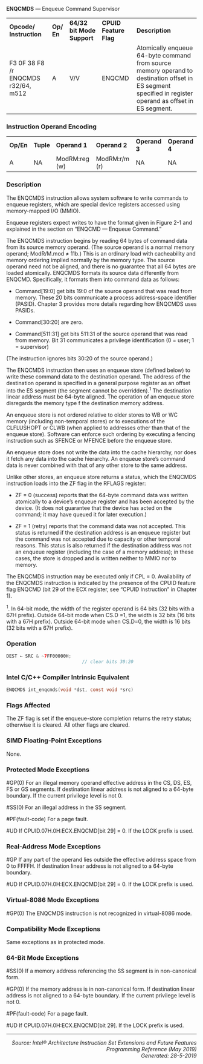 <b>ENQCMDS</b> —  Enqueue Command Supervisor
<table>
	<tr>
		<td><b>Opcode/ Instruction</b></td>
		<td><b>Op/ En</b></td>
		<td><b>64/32 bit Mode Support</b></td>
		<td><b>CPUID Feature Flag</b></td>
		<td><b>Description</b></td>
	</tr>
	<tr>
		<td>F3 0F 38 F8 /r ENQCMDS r32/64, m512</td>
		<td>A</td>
		<td>V/V</td>
		<td>ENQCMD</td>
		<td>Atomically enqueue 64-byte command from source memory operand to destination offset in ES segment specified in register operand as offset in ES segment.</td>
	</tr>
</table>


### Instruction Operand Encoding
<table>
	<tr>
		<td><b>Op/En</b></td>
		<td><b>Tuple</b></td>
		<td><b>Operand 1</b></td>
		<td><b>Operand 2</b></td>
		<td><b>Operand 3</b></td>
		<td><b>Operand 4</b></td>
	</tr>
	<tr>
		<td>A</td>
		<td>NA</td>
		<td>ModRM:reg (w)</td>
		<td>ModRM:r/m (r)</td>
		<td>NA</td>
		<td>NA</td>
	</tr>
</table>


### Description
The ENQCMDS instruction allows system software to write commands to enqueue registers, which are special
device registers accessed using memory-mapped I/O (MMIO).

Enqueue registers expect writes to have the format given in Figure 2-1 and explained in the section on “ENQCMD — Enqueue Command.”

The ENQCMDS instruction begins by reading 64 bytes of command data from its source memory operand. (The
source operand is a normal memory operand; ModR/M.mod ≠ 11b.) This is an ordinary load with cacheability and
memory ordering implied normally by the memory type. The source operand need not be aligned, and there is no
guarantee that all 64 bytes are loaded atomically.
ENQCMDS formats its source data differently from ENQCMD. Specifically, it formats them into command data as
follows:

 *  Command[19:0] get bits 19:0 of the source operand that was read from memory. These 20 bits communicate a process address-space identifier (PASID). Chapter 3 provides more details regarding how ENQCMDS uses
PASIDs.

 *  Command[30:20] are zero.

 *  Command[511:31] get bits 511:31 of the source operand that was read from memory. Bit 31 communicates a privilege identification (0 = user; 1 = supervisor)

(The instruction ignores bits 30:20 of the source operand.)

The ENQCMDS instruction then uses an enqueue store (defined below) to write these command data to the destination operand. The address of the destination operand is specified in a general purpose register as an offset into
the ES segment (the segment cannot be overridden).<sup>1</sup> The destination linear address must be 64-byte aligned. The
operation of an enqueue store disregards the memory type f the destination memory address.

An enqueue store is not ordered relative to older stores to WB or WC memory (including non-temporal stores) or
to executions of the CLFLUSHOPT or CLWB (when applied to addresses other than that of the enqueue store). Software can enforce such ordering by executing a fencing instruction such as SFENCE or MFENCE before the enqueue
store.

An enqueue store does not write the data into the cache hierarchy, nor does it fetch any data into the cache hierarchy. An enqueue store’s command data is never combined with that of any other store to the same address.

Unlike other stores, an enqueue store returns a status, which the ENQCMDS instruction loads into the ZF flag in the
RFLAGS register:

 *  ZF = 0 (success) reports that the 64-byte command data was written atomically to a device’s enqueue register and has been accepted by the device. (It does not guarantee that the device has acted on the command; it may
have queued it for later execution.)

 *  ZF = 1 (retry) reports that the command data was not accepted. This status is returned if the destination address is an enqueue register but the command was not accepted due to capacity or other temporal reasons.
This status is also returned if the destination address was not an enqueue register (including the case of a
memory address); in these cases, the store is dropped and is written neither to MMIO nor to memory.

The ENQCMDS instruction may be executed only if CPL = 0. Availability of the ENQCMDS instruction is indicated by
the presence of the CPUID feature flag ENQCMD (bit 29 of the ECX register, see “CPUID Instruction” in Chapter 1).

<sup>1</sup>. In 64-bit mode, the width of the register operand is 64 bits (32 bits with a 67H prefix). Outside 64-bit mode when CS.D =1, the width is 32 bits (16 bits with a 67H prefix). Outside 64-bit mode when CS.D=0, the width is 16 bits (32 bits with a 67H prefix).


### Operation

```java
DEST ← SRC & ~7FF00000H;
                            // clear bits 30:20
```
### Intel C/C++ Compiler Intrinsic Equivalent
```c
ENQCMDS int_enqcmds(void *dst, const void *src)
```
### Flags Affected

The ZF flag is set if the enqueue-store completion returns the retry status; otherwise it is cleared. All other flags
are cleared.

### SIMD Floating-Point Exceptions

None.

### Protected Mode Exceptions

<p>#GP(0)
For an illegal memory operand effective address in the CS, DS, ES, FS or GS segments.
If destination linear address is not aligned to a 64-byte boundary.
If the current privilege level is not 0.
<p>#SS(0)
For an illegal address in the SS segment.
<p>#PF(fault-code)
For a page fault.
<p>#UD
If CPUID.07H.0H:ECX.ENQCMD[bit 29] = 0.
If the LOCK prefix is used.

### Real-Address Mode Exceptions

<p>#GP
If any part of the operand lies outside the effective address space from 0 to FFFFH.
If destination linear address is not aligned to a 64-byte boundary.
<p>#UD
If CPUID.07H.0H:ECX.ENQCMD[bit 29] = 0.
If the LOCK prefix is used.

### Virtual-8086 Mode Exceptions

<p>#GP(0)
The ENQCMDS instruction is not recognized in virtual-8086 mode.

### Compatibility Mode Exceptions

Same exceptions as in protected mode.

### 64-Bit Mode Exceptions

<p>#SS(0)
If a memory address referencing the SS segment is in non-canonical form.
<p>#GP(0)
If the memory address is in non-canonical form.
If destination linear address is not aligned to a 64-byte boundary.
If the current privilege level is not 0.
<p>#PF(fault-code)
For a page fault.
<p>#UD
If CPUID.07H.0H:ECX.ENQCMD[bit 29].
If the LOCK prefix is used.

 --- 
<p align="right"><i>Source: Intel® Architecture Instruction Set Extensions and Future Features Programming Reference (May 2019)<br>Generated: 28-5-2019</i></p>
